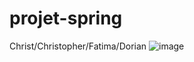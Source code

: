 # projet-spring
Christ/Christopher/Fatima/Dorian
![image](https://github.com/DodoLagno/projet-spring/assets/149374702/a335ef44-e214-4863-b1f3-e8aaec03cba4)
